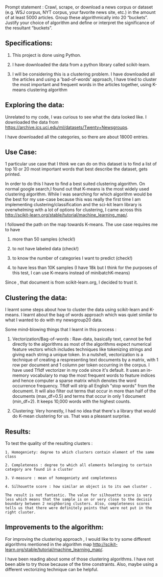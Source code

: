Prompt statement : Crawl, scrape, or download a news corpus or dataset (e.g. WSJ corpus, NYT corpus, your favorite news site, etc.) in the amount of at least 5000 articles. Group these algorithmically into 20 “buckets”. Justify your choice of algorithm and define or interpret the significance of the resultant “buckets”. 

## Specifications: 

1. This project is done using Python.
    
2. I have downloaded the data from a python library called scikit-learn.
    
3. I will be considering this is a clustering problem. I have downloaded all the articles and using a 'bad-of-words' approach, I have tried to cluster the most important and frequent words in the articles together, using K-means clustering algorithm
  
 ## Exploring the data:
    
Unrelated to my code, I was curious to see what the data looked like. I downloaded the data from https://archive.ics.uci.edu/ml/datasets/Twenty+Newsgroups.
    
I have downloaded all the categories, so there are about 18000 entries.

 ## Use Case:
 
 1 particular use case that I think we can do on this dataset is to find a list of top 10 or 20 most important words that best describe the dataset, gets printed.

In order to do this I have to find a best suited clustering algorithm. On normal google search,I found out that K-means is the most widely used clustering algorithm. While I was searching for which algorithm would be the best for my use-case because this was really the first time I am implementing clustering/classification and the sci-kit learn library is overwhelming with a lot of options for clustering, I came across this http://scikit-learn.org/stable/tutorial/machine_learning_map/.

I followed the path on the map towards K-means. The use case requires me to have 

1. more than 50 samples (check!)

2. to not have labeled data (check!)

3. to know the number of categories I want to predict (check!)

4. to have less than 10K samples (I have 18k but I think for the purposes of this test, I can use K-means instead of minibatchK-means)

Since , that document is from scikit-learn.org, I decided to trust it.

## Clustering the data:

I learnt some steps about how to cluster the data using scikit-learn and K-means. I learnt about the bag of words approach which was quiet similar to what I wanted to do with my newsgroup20 data. 

Some mind-blowing things that I learnt in this process :

1. Vectorization/Bag-of-words : Raw-data, basically text, cannot be fed directly to the algorithms as most of the algorithms expect numerical feature vectors which includes techniques like tokenizing strings and giving each string a unique token. In a nutshell, vectorization is a technique of creating a respresenting text documents by a matrix, with 1 row per document and 1 column per token occurring in the corpus.
    I have used TfIdf vectorizer in my code since it's default. It uses an in-memory vocabulary to map the most frequent words to feature indices and hence computer a sparse matrix which denotes the word occurrence frequency.
   TfIdf will strip all English "stop words" from the document. It will also filter out terms that occur in more than half of the documents (max_df=0.5) and terms that occur in only 1 document (min_df=2).
   It keeps 10,000 words with the highest counts. 
   
 2. Clustering: Very honestly, I had no idea that there's a library that would do K-mean clustering for us. That was a pleasant surprise. 
 
 
 ## Results:
 
 To test the quality of the resulting clusters :
 
    1. Homogeniety: degree to which clusters contain element of the same class
    
    2. Completeness : degree to which all elements belonging to certain category are found in a cluster
    
    3. V-measure : mean of homogeniety and completeness
    
    4. Silhouette score : how similar an object is to its own cluster . 
    
    The result is not fantastic. The value for silhouette score is very less which means that the sample is on or very close to the decisin boundary between 2 neighboring clusters. Also, completeness scores tells us that there were definitely points that were not put in the right cluster.
    
## Improvements to the algorithm:
    
For improving the clustering approach , I would like to try some different algorithms mentioned in the algorithm map http://scikit-learn.org/stable/tutorial/machine_learning_map/.
    
I have been reading about some of those clustering algorithms. I have not been able to try those because of the time constraints. Also, maybe using a different vectorizing technique can be helpful. 
 
 
 








    
    
    
 
 
  
  
